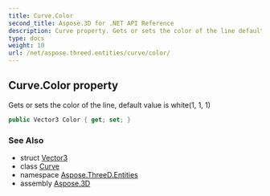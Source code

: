 ```yaml
---
title: Curve.Color
second_title: Aspose.3D for .NET API Reference
description: Curve property. Gets or sets the color of the line default value is white1 1 1
type: docs
weight: 10
url: /net/aspose.threed.entities/curve/color/
---
```

## Curve.Color property

Gets or sets the color of the line, default value is white(1, 1, 1)

```csharp
public Vector3 Color { get; set; }
```

### See Also

* struct [Vector3](../../../aspose.threed.utilities/vector3/)
* class [Curve](../)
* namespace [Aspose.ThreeD.Entities](../../../aspose.threed.entities/)
* assembly [Aspose.3D](../../../)


